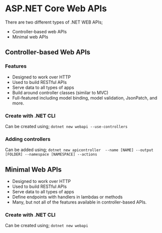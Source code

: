 # ASP.NET Core Web APIs
There are two different types of .NET WEB APIs;
- Controller-based web APIs
- Minimal web APIs

## Controller-based Web APIs
### Features
- Designed to work over HTTP
- Used to build RESTful APIs
- Serve data to all types of apps
- Build around controller classes (similar to MVC)
- Full-featured including model binding, model validation, JsonPatch, and more.
### Create with .NET CLI
Can be created using; 
```dotnet new webapi --use-controllers```
### Adding controllers
Can be added using; 
```dotnet new apicontroller  --name [NAME] --output [FOLDER] --namespace [NAMESPACE] --actions```


## Minimal Web APIs
- Designed to work over HTTP
- Used to build RESTful APIs
- Serve data to all types of apps
- Define endpoints with handlers in lambdas or methods
- Many, but not all of the features available in controller-based APIs.
### Create with .NET CLI
Can be created using; 
```dotnet new webapi```